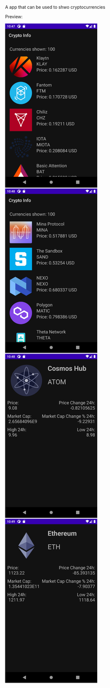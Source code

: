 A app that can be used to shwo cryptocurrencies

Preview:

<img width="300px" src="images/Screen 1.png" /> 
&emsp; &emsp; 
<img width="300px" src="images/Screen 2.png" /> 
&emsp; &emsp; 
<img width="300px" src="images/Screen 3.png" /> 
&emsp; &emsp; 
<img width="300px" src="images/Screen 4.png" /> 
